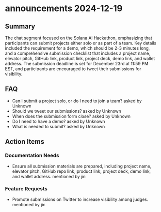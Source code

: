 # announcements 2024-12-19

## Summary
The chat segment focused on the Solana AI Hackathon, emphasizing that participants can submit projects either solo or as part of a team. Key details included the requirement for a demo, which should be 2-3 minutes long, and a comprehensive submission checklist that includes a project name, elevator pitch, GitHub link, product link, project deck, demo link, and wallet address. The submission deadline is set for December 23rd at 11:59 PM EST, and participants are encouraged to tweet their submissions for visibility.

## FAQ
- Can I submit a project solo, or do I need to join a team? asked by Unknown
- Should we tweet our submissions? asked by Unknown
- When does the submission form close? asked by Unknown
- Do I need to have a demo? asked by Unknown
- What is needed to submit? asked by Unknown

## Action Items

### Documentation Needs
- Ensure all submission materials are prepared, including project name, elevator pitch, GitHub repo link, product link, project deck, demo link, and wallet address. mentioned by jin

### Feature Requests
- Promote submissions on Twitter to increase visibility among judges. mentioned by jin